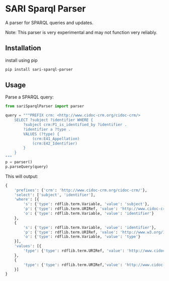 # SARI Sparql Parser

A parser for SPARQL queries and updates.

Note: This parser is very experimental and may not function very reliably.

## Installation

install using pip


```sh
pip install sari-sparql-parser
```

## Usage

Parse a SPARQL query:

```python
from sariSparqlParser import parser

query = """PREFIX crm: <http://www.cidoc-crm.org/cidoc-crm/>
    SELECT ?subject ?identifier WHERE {
        ?subject crm:P1_is_identified_by ?identifier .
        ?identifier a ?type .
        VALUES (?type) {
            (crm:E41_Appellation)
            (crm:E42_Identifier)
        }
    }
"""
p = parser()
p.parseQuery(query)
```

This will output:
```python
{
    'prefixes': {'crm': 'http://www.cidoc-crm.org/cidoc-crm/'},
    'select': ['subject', 'identifier'],
    'where': [{
        's': {'type': rdflib.term.Variable, 'value': 'subject'},
        'p': {'type': rdflib.term.URIRef, 'value': 'http://www.cidoc-crm.org/cidoc-crm/P1_is_identified_by'},
        'o': {'type': rdflib.term.Variable, 'value': 'identifier'}
    },
    {
        's': {'type': rdflib.term.Variable, 'value': 'identifier'},
        'p': {'type': rdflib.term.URIRef, 'value': 'http://www.w3.org/1999/02/22-rdf-syntax-ns#type'},
        'o': {'type': rdflib.term.Variable, 'value': 'type'}
    }],
    'values': [{
        'type': {'type': rdflib.term.URIRef, 'value': 'http://www.cidoc-crm.org/cidoc-crm/E41_Appellation'}
    },
    {
        'type': {'type': rdflib.term.URIRef,'value': 'http://www.cidoc-crm.org/cidoc-crm/E42_Identifier'}
    }]
}
```
